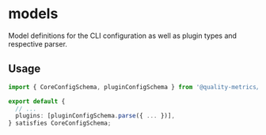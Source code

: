 # models

Model definitions for the CLI configuration as well as plugin types and respective parser.

## Usage

```ts
import { CoreConfigSchema, pluginConfigSchema } from '@quality-metrics/models';

export default {
  // ...
  plugins: [pluginConfigSchema.parse({ ... })],
} satisfies CoreConfigSchema;
```
